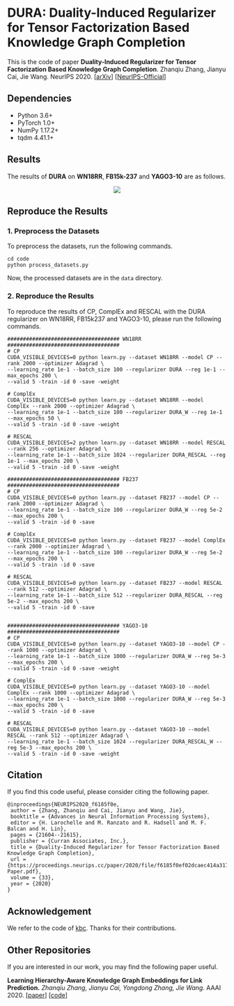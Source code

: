 # DURA: Duality-Induced Regularizer for Tensor Factorization Based Knowledge Graph Completion

This is the code of paper 
**Duality-Induced Regularizer for Tensor Factorization Based Knowledge Graph Completion**. 
Zhanqiu Zhang, Jianyu Cai, Jie Wang. NeurIPS 2020. [[arXiv](https://arxiv.org/abs/2011.05816)]
[[NeurIPS-Official](https://proceedings.neurips.cc/paper/2020/hash/f6185f0ef02dcaec414a3171cd01c697-Abstract.html)]

## Dependencies
- Python 3.6+
- PyTorch 1.0+
- NumPy 1.17.2+
- tqdm 4.41.1+

## Results
The results of **DURA** on **WN18RR**, **FB15k-237** and **YAGO3-10** are as follows.

<p align="center">
  <img src="./result.png">
</p>

## Reproduce the Results

### 1. Preprocess the Datasets
To preprocess the datasets, run the following commands.

```shell script
cd code
python process_datasets.py
```

Now, the processed datasets are in the `data` directory.

### 2. Reproduce the Results 
To reproduce the results of CP, ComplEx and RESCAL with
the DURA regularizer on WN18RR, FB15k237 and YAGO3-10,
please run the following commands.

```shell script
#################################### WN18RR ####################################
# CP
CUDA_VISIBLE_DEVICES=0 python learn.py --dataset WN18RR --model CP --rank 2000 --optimizer Adagrad \
--learning_rate 1e-1 --batch_size 100 --regularizer DURA --reg 1e-1 --max_epochs 200 \
--valid 5 -train -id 0 -save -weight

# ComplEx
CUDA_VISIBLE_DEVICES=0 python learn.py --dataset WN18RR --model ComplEx --rank 2000 --optimizer Adagrad \
--learning_rate 1e-1 --batch_size 100 --regularizer DURA_W --reg 1e-1 --max_epochs 50 \
--valid 5 -train -id 0 -save -weight

# RESCAL
CUDA_VISIBLE_DEVICES=2 python learn.py --dataset WN18RR --model RESCAL --rank 256 --optimizer Adagrad \
--learning_rate 1e-1 --batch_size 1024 --regularizer DURA_RESCAL --reg 1e-1 --max_epochs 200 \
--valid 5 -train -id 0 -save -weight

#################################### FB237 ####################################
# CP
CUDA_VISIBLE_DEVICES=0 python learn.py --dataset FB237 --model CP --rank 2000 --optimizer Adagrad \
--learning_rate 1e-1 --batch_size 100 --regularizer DURA_W --reg 5e-2 --max_epochs 200 \
--valid 5 -train -id 0 -save

# ComplEx
CUDA_VISIBLE_DEVICES=0 python learn.py --dataset FB237 --model ComplEx --rank 2000 --optimizer Adagrad \
--learning_rate 1e-1 --batch_size 100 --regularizer DURA_W --reg 5e-2 --max_epochs 200 \
--valid 5 -train -id 0 -save

# RESCAL
CUDA_VISIBLE_DEVICES=0 python learn.py --dataset FB237 --model RESCAL --rank 512 --optimizer Adagrad \
--learning_rate 1e-1 --batch_size 512 --regularizer DURA_RESCAL --reg 5e-2 --max_epochs 200 \
--valid 5 -train -id 0 -save


#################################### YAGO3-10 ####################################
# CP
CUDA_VISIBLE_DEVICES=0 python learn.py --dataset YAGO3-10 --model CP --rank 1000 --optimizer Adagrad \
--learning_rate 1e-1 --batch_size 1000 --regularizer DURA_W --reg 5e-3 --max_epochs 200 \
--valid 5 -train -id 0 -save -weight

# ComplEx
CUDA_VISIBLE_DEVICES=0 python learn.py --dataset YAGO3-10 --model ComplEx --rank 1000 --optimizer Adagrad \
--learning_rate 1e-1 --batch_size 1000 --regularizer DURA_W --reg 5e-3 --max_epochs 200 \
--valid 5 -train -id 0 -save

# RESCAL
CUDA_VISIBLE_DEVICES=0 python learn.py --dataset YAGO3-10 --model RESCAL --rank 512 --optimizer Adagrad \
--learning_rate 1e-1 --batch_size 1024 --regularizer DURA_RESCAL_W --reg 5e-3 --max_epochs 200 \
--valid 5 -train -id 0 -save -weight
```

## Citation
If you find this code useful, please consider citing the following paper.
```
@inproceedings{NEURIPS2020_f6185f0e,
 author = {Zhang, Zhanqiu and Cai, Jianyu and Wang, Jie},
 booktitle = {Advances in Neural Information Processing Systems},
 editor = {H. Larochelle and M. Ranzato and R. Hadsell and M. F. Balcan and H. Lin},
 pages = {21604--21615},
 publisher = {Curran Associates, Inc.},
 title = {Duality-Induced Regularizer for Tensor Factorization Based Knowledge Graph Completion},
 url = {https://proceedings.neurips.cc/paper/2020/file/f6185f0ef02dcaec414a3171cd01c697-Paper.pdf},
 volume = {33},
 year = {2020}
}
```

## Acknowledgement
We refer to the code of [kbc](https://github.com/facebookresearch/kbc). Thanks for their contributions.

## Other Repositories
If you are interested in our work, you may find the following paper useful.

**Learning Hierarchy-Aware Knowledge Graph Embeddings for Link Prediction.**
*Zhanqiu Zhang, Jianyu Cai, Yongdong Zhang, Jie Wang.* AAAI 2020. [[paper](https://arxiv.org/pdf/1911.09419.pdf)] [[code](https://github.com/MIRALab-USTC/KGE-HAKE)]
